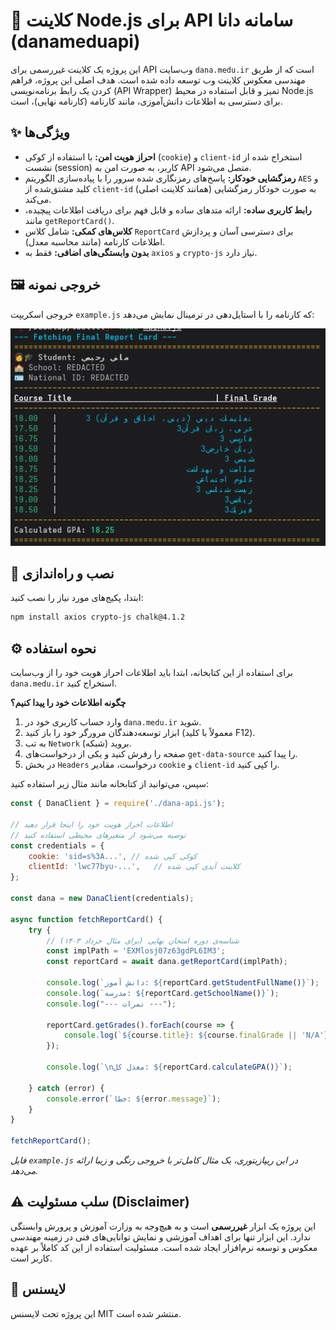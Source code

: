 # 🚀 کلاینت Node.js برای API سامانه دانا (danameduapi)

این پروژه یک کلاینت غیررسمی برای API وب‌سایت `dana.medu.ir` است که از طریق مهندسی معکوس کلاینت وب توسعه داده شده است. هدف اصلی این پروژه، فراهم کردن یک رابط برنامه‌نویسی (API Wrapper) تمیز و قابل استفاده در محیط Node.js برای دسترسی به اطلاعات دانش‌آموزی، مانند کارنامه (کارنامه نهایی)، است.

## ✨ ویژگی‌ها

- **احراز هویت امن:** با استفاده از کوکی (`cookie`) و `client-id` استخراج شده از نشست (session) کاربر، به صورت امن به API متصل می‌شود.
- **رمزگشایی خودکار:** پاسخ‌های رمزنگاری شده سرور را با پیاده‌سازی الگوریتم `AES` و کلید مشتق‌شده از `client-id` (همانند کلاینت اصلی) به صورت خودکار رمزگشایی می‌کند.
- **رابط کاربری ساده:** ارائه متدهای ساده و قابل فهم برای دریافت اطلاعات پیچیده، مانند `getReportCard()`.
- **کلاس‌های کمکی:** شامل کلاس `ReportCard` برای دسترسی آسان و پردازش اطلاعات کارنامه (مانند محاسبه معدل).
- **بدون وابستگی‌های اضافی:** فقط به `axios` و `crypto-js` نیاز دارد.

## 🖼️ خروجی نمونه

خروجی اسکریپت `example.js` که کارنامه را با استایل‌دهی در ترمینال نمایش می‌دهد:

![خروجی نمونه اسکریپت](example.png)

## 🔧 نصب و راه‌اندازی

ابتدا، پکیج‌های مورد نیاز را نصب کنید:
```bash
npm install axios crypto-js chalk@4.1.2
```

## ⚙️ نحوه استفاده

برای استفاده از این کتابخانه، ابتدا باید اطلاعات احراز هویت خود را از وب‌سایت `dana.medu.ir` استخراج کنید.

**چگونه اطلاعات خود را پیدا کنیم؟**
1.  وارد حساب کاربری خود در `dana.medu.ir` شوید.
2.  ابزار توسعه‌دهندگان مرورگر خود را باز کنید (معمولاً با کلید F12).
3.  به تب `Network` (شبکه) بروید.
4.  صفحه را رفرش کنید و یکی از درخواست‌های `get-data-source` را پیدا کنید.
5.  در بخش `Headers` درخواست، مقادیر `cookie` و `client-id` را کپی کنید.

سپس، می‌توانید از کتابخانه مانند مثال زیر استفاده کنید:

```javascript
const { DanaClient } = require('./dana-api.js');

// اطلاعات احراز هویت خود را اینجا قرار دهید
// توصیه می‌شود از متغیرهای محیطی استفاده کنید
const credentials = {
    cookie: 'sid=s%3A...', // کوکی کپی شده
    clientId: 'lwc77byu-...',   // کلاینت آیدی کپی شده
};

const dana = new DanaClient(credentials);

async function fetchReportCard() {
    try {
        // شناسه‌ی دوره امتحان نهایی (برای مثال خرداد ۱۴۰۳)
        const implPath = 'EXMlosj07z63gdPL6IM3';
        const reportCard = await dana.getReportCard(implPath);

        console.log(`دانش آموز: ${reportCard.getStudentFullName()}`);
        console.log(`مدرسه: ${reportCard.getSchoolName()}`);
        console.log("--- نمرات ---");
        
        reportCard.getGrades().forEach(course => {
            console.log(`${course.title}: ${course.finalGrade || 'N/A'}`);
        });

        console.log(`\nمعدل کل: ${reportCard.calculateGPA()}`);

    } catch (error) {
        console.error(`خطا: ${error.message}`);
    }
}

fetchReportCard();
```
*فایل `example.js` در این ریپازیتوری، یک مثال کامل‌تر با خروجی رنگی و زیبا ارائه می‌دهد.*

## ⚠️ سلب مسئولیت (Disclaimer)

این پروژه یک ابزار **غیررسمی** است و به هیچ‌وجه به وزارت آموزش و پرورش وابستگی ندارد. این ابزار تنها برای اهداف آموزشی و نمایش توانایی‌های فنی در زمینه مهندسی معکوس و توسعه نرم‌افزار ایجاد شده است. مسئولیت استفاده از این کد کاملاً بر عهده کاربر است.

## 📄 لایسنس

این پروژه تحت لایسنس MIT منتشر شده است.
